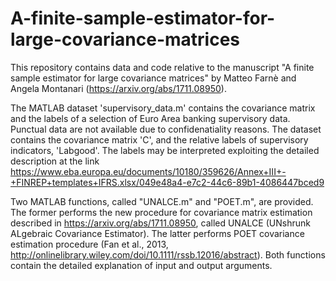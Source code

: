 # A-finite-sample-estimator-for-large-covariance-matrices
This repository contains data and code relative to the manuscript "A finite sample estimator for large covariance matrices" by Matteo Farnè and Angela Montanari (https://arxiv.org/abs/1711.08950). 

The MATLAB dataset 'supervisory_data.m' contains the covariance matrix and the labels of a selection of Euro Area banking supervisory data. Punctual data are not available due to confidenatiality reasons. The dataset contains the covariance matrix 'C', and the relative labels of supervisory indicators, 'Labgood'. The labels may be interpreted exploiting the detailed description at the link https://www.eba.europa.eu/documents/10180/359626/Annex+III+-+FINREP+templates+IFRS.xlsx/049e48a4-e7c2-44c6-89b1-4086447bced9

Two MATLAB functions, called "UNALCE.m" and "POET.m", are provided. The former performs the new procedure for covariance matrix estimation described in https://arxiv.org/abs/1711.08950, called UNALCE (UNshrunk ALgebraic Covariance Estimator). The latter performs POET covariance estimation procedure (Fan et al., 2013, http://onlinelibrary.wiley.com/doi/10.1111/rssb.12016/abstract). Both functions contain the detailed explanation of input and output arguments.
